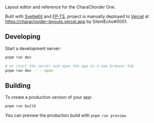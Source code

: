 Layout editor and reference for the CharaChorder One.

Built with [SvelteKit](http://kit.svelte.dev) and [FP-TS](https://gcanti.github.io/fp-ts/), project is manually deployed to [Vercel](https://vercel.com/) at https://charachorder-layouts.vercel.app by SilentEcho#0001.

## Developing

Start a development server:

```bash
pnpm run dev

# or start the server and open the app in a new browser tab
pnpm run dev -- --open
```

## Building

To create a production version of your app:

```bash
pnpm run build
```

You can preview the production build with `pnpm run preview`.
